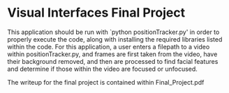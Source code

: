 # Visual Interfaces Final Project

This application should be run with `python positionTracker.py' in order to properly execute the code, along with installing the required libraries listed within the code.
For this application, a user enters a filepath to a video within positionTracker.py, and frames are first taken from the video, have their background removed, and then are processed to find facial features and determine if those within the video are focused or unfocused.

The writeup for the final project is contained within Final_Project.pdf
